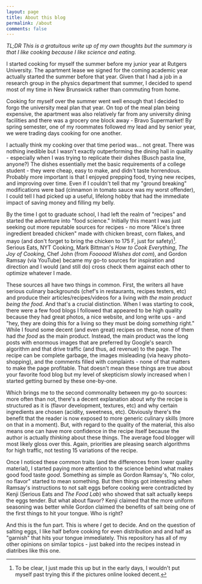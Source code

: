 ```yaml
---
layout: page
title: About this blog
permalink: /about
comments: false
---
```


*TL;DR This is a gratuitous write up of my own thoughts but the summary is that I like cooking because*
*I like science and eating.*

I started cooking for myself the summer before my junior year at Rutgers University.
The apartment lease we signed for the coming academic year actually started the summer
before that year. Given that I had a job in a research group in the physics department that
summer, I decided to spend most of my time in New Brunswick rather than commuting from home.

Cooking for myself over the summer went well enough that I decided to forgo the university
meal plan that year. On top of the meal plan being expensive, the apartment was also
relatively far from any university dining facilities and there was a grocery one block
away - Bravo Supermarket! By spring semester, one of my roommates followed my lead
and by senior year, we were trading days cooking for one another.

I actually think my cooking over that time period was... not great. There was nothing
inedible but I wasn't exactly outperforming the dining hall in quality - especially
when I was trying to replicate their dishes (Busch pasta line, anyone?) The dishes
essentially met the basic requirements of a college student - they were cheap, easy
to make, and didn't taste horrendous. Probably more important is that I enjoyed prepping
food, trying new recipes, and improving over time. Even if I couldn't tell that my "ground breaking"
modifications were bad (cinnamon in tomato sauce was my worst offender), I could tell I had
picked up a useful, lifelong hobby that had the immediate impact of saving money and filling my belly.

By the time I got to graduate school, I had left the realm of "recipes" and started
the adventure into "food science." Initially this meant I was just seeking out more reputable sources for recipes -
no more "Alice's three ingredient breaded chicken" made with chicken breast, corn flakes, and mayo
(and don't forget to bring the chicken to 175 F, just for safety)[^1]. Serious Eats, NYT Cooking, 
Mark Bittman's *How to Cook Everything*, *The Joy of Cooking*, Chef John (from *Foooood Wishes dot com*),
and Gordon Ramsay (via YouTube) became my go-to sources for inspiration and direction and I would (and still do)
cross check them against each other to optimize whatever I made.

These sources all have two things in common. First, the writers all have serious culinary backgrounds
(chef's in restaurants, recipes testers, etc) and produce their articles/recipes/videos for a living
*with the main product being the food*. And that's a crucial distinction. When I was starting to cook,
there were a few food blogs I followed that appeared to be high quality because they had great photos, 
a nice website, and long write ups - and "hey, they are doing this for a living so they must be doing
*something* right." While I found some decent (and even great) recipes on these, none of them had
*the food* as the main product. Instead, the main product was the long posts with enormous images
that are preferred by Google's search algorithm and that drive traffic (and thus, ad revenue)
to the page. The recipe can be complete garbage, the images misleading (via heavy photo-shopping), and the comments
filled with complaints - none of that matters to make the page profitable.
That doesn't mean these things are true about your favorite food blog but my level of skepticism slowly 
increased when I started getting burned by these one-by-one.

Which brings me to the second commonality between my go-to sources: more often than not, there's a
decent explanation about *why* the recipe is structured as it is (flavor development, textures, etc) and why
certain ingredients are chosen (acidity, sweetness, etc). Obviously there's the benefit that the reader is
now exposed to more generic culinary skills (more on that in a moment). But, with regard to the quality of the material,
this also means one can have more confidence in the recipe itself because the author
is actually *thinking* about these things. The average food blogger will most likely gloss over this. Again, priorities are
pleasing search algorithms for high traffic, not testing 15 variations of the recipe.

Once I noticed these common traits (and the differences from lower quality material), I started paying more
attention to the science behind what makes good food taste *good*. Something as simple as Gordon Ramsay's,
"No color, no flavor" started to mean something. But then things got interesting when Ramsay's instructions
to not salt eggs before cooking were contradicted by Kenji (Serious Eats and *The Food Lab*) who showed that salt actually
keeps the eggs tender. But what about flavor? Kenji claimed that the more uniform seasoning was better while Gordon claimed 
the benefits of salt being one of the first things to hit your tongue. Who is right?

And this is the fun part. This is where *I* get to decide. And on the question of salting eggs, I like half before cooking
for even distribution and and half as "garnish" that hits your tongue immediately. This repository has all of my other opinions
on similar topics - just baked into the recipes instead in diatribes like this one. 

[^1]: To be clear, I just made this up but in the early days, I wouldn't put myself past trying this if the pictures online looked decent.